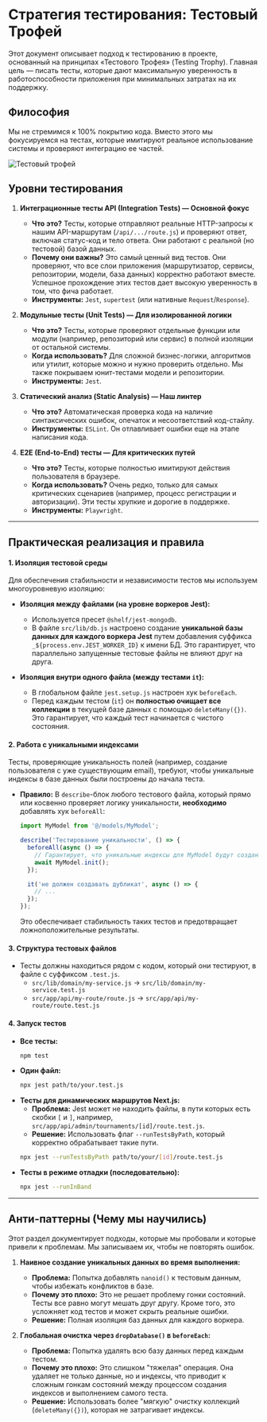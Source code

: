 # Стратегия тестирования: Тестовый Трофей

Этот документ описывает подход к тестированию в проекте, основанный на принципах «Тестового Трофея» (Testing Trophy). Главная цель — писать тесты, которые дают максимальную уверенность в работоспособности приложения при минимальных затратах на их поддержку.

## Философия

Мы не стремимся к 100% покрытию кода. Вместо этого мы фокусируемся на тестах, которые имитируют реальное использование системы и проверяют интеграцию ее частей.

![Тестовый трофей](https://user-images.githubusercontent.com/1500684/158276535-9488b392-3211-4663-8a30-743423774261.png)

## Уровни тестирования

1.  **Интеграционные тесты API (Integration Tests) — Основной фокус**
    *   **Что это?** Тесты, которые отправляют реальные HTTP-запросы к нашим API-маршрутам (`/api/.../route.js`) и проверяют ответ, включая статус-код и тело ответа. Они работают с реальной (но тестовой) базой данных.
    *   **Почему они важны?** Это самый ценный вид тестов. Они проверяют, что все слои приложения (маршрутизатор, сервисы, репозитории, модели, база данных) корректно работают вместе. Успешное прохождение этих тестов дает высокую уверенность в том, что фича работает.
    *   **Инструменты:** `Jest`, `supertest` (или нативные `Request`/`Response`).

2.  **Модульные тесты (Unit Tests) — Для изолированной логики**
    *   **Что это?** Тесты, которые проверяют отдельные функции или модули (например, репозиторий или сервис) в полной изоляции от остальной системы.
    *   **Когда использовать?** Для сложной бизнес-логики, алгоритмов или утилит, которые можно и нужно проверить отдельно. Мы также покрываем юнит-тестами модели и репозитории.
    *   **Инструменты:** `Jest`.

3.  **Статический анализ (Static Analysis) — Наш линтер**
    *   **Что это?** Автоматическая проверка кода на наличие синтаксических ошибок, опечаток и несоответствий код-стайлу.
    *   **Инструменты:** `ESLint`. Он отлавливает ошибки еще на этапе написания кода.

4.  **E2E (End-to-End) тесты — Для критических путей**
    *   **Что это?** Тесты, которые полностью имитируют действия пользователя в браузере.
    *   **Когда использовать?** Очень редко, только для самых критических сценариев (например, процесс регистрации и авторизации). Эти тесты хрупкие и дорогие в поддержке.
    *   **Инструменты:** `Playwright`.

---

## Практическая реализация и правила

#### 1. Изоляция тестовой среды

Для обеспечения стабильности и независимости тестов мы используем многоуровневую изоляцию:

*   **Изоляция между файлами (на уровне воркеров Jest):**
    *   Используется пресет `@shelf/jest-mongodb`.
    *   В файле `src/lib/db.js` настроено создание **уникальной базы данных для каждого воркера Jest** путем добавления суффикса `_${process.env.JEST_WORKER_ID}` к имени БД. Это гарантирует, что параллельно запущенные тестовые файлы не влияют друг на друга.

*   **Изоляция внутри одного файла (между тестами `it`):**
    *   В глобальном файле `jest.setup.js` настроен хук `beforeEach`.
    *   Перед каждым тестом (`it`) он **полностью очищает все коллекции** в текущей базе данных с помощью `deleteMany({})`. Это гарантирует, что каждый тест начинается с чистого состояния.

#### 2. Работа с уникальными индексами

Тесты, проверяющие уникальность полей (например, создание пользователя с уже существующим email), требуют, чтобы уникальные индексы в базе данных были построены до начала теста.

*   **Правило:** В `describe`-блок любого тестового файла, который прямо или косвенно проверяет логику уникальности, **необходимо** добавлять хук `beforeAll`:
    ```javascript
    import MyModel from '@/models/MyModel';

    describe('Тестирование уникальности', () => {
      beforeAll(async () => {
        // Гарантирует, что уникальные индексы для MyModel будут созданы
        await MyModel.init();
      });

      it('не должен создавать дубликат', async () => {
        // ...
      });
    });
    ```
    Это обеспечивает стабильность таких тестов и предотвращает ложноположительные результаты.

#### 3. Структура тестовых файлов

*   Тесты должны находиться рядом с кодом, который они тестируют, в файле с суффиксом `.test.js`.
    *   `src/lib/domain/my-service.js` -> `src/lib/domain/my-service.test.js`
    *   `src/app/api/my-route/route.js` -> `src/app/api/my-route/route.test.js`

#### 4. Запуск тестов

*   **Все тесты:**
    ```bash
    npm test
    ```
*   **Один файл:**
    ```bash
    npx jest path/to/your.test.js
    ```
*   **Тесты для динамических маршрутов Next.js:**
    *   **Проблема:** Jest может не находить файлы, в пути которых есть скобки `[` и `]`, например, `src/app/api/admin/tournaments/[id]/route.test.js`.
    *   **Решение:** Использовать флаг `--runTestsByPath`, который корректно обрабатывает такие пути.
    ```bash
    npx jest --runTestsByPath path/to/your/[id]/route.test.js
    ```
*   **Тесты в режиме отладки (последовательно):**
    ```bash
    npx jest --runInBand
    ```
---

## Анти-паттерны (Чему мы научились)

Этот раздел документирует подходы, которые мы пробовали и которые привели к проблемам. Мы записываем их, чтобы не повторять ошибок.

1.  **Наивное создание уникальных данных во время выполнения:**
    *   **Проблема:** Попытка добавлять `nanoid()` к тестовым данным, чтобы избежать конфликтов в базе.
    *   **Почему это плохо:** Это не решает проблему гонки состояний. Тесты все равно могут мешать друг другу. Кроме того, это усложняет код тестов и может скрыть реальные ошибки.
    *   **Решение:** Полная изоляция баз данных для каждого воркера.

2.  **Глобальная очистка через `dropDatabase()` в `beforeEach`:**
    *   **Проблема:** Попытка удалять всю базу данных перед каждым тестом.
    *   **Почему это плохо:** Это слишком "тяжелая" операция. Она удаляет не только данные, но и индексы, что приводит к сложным гонкам состояний между процессом создания индексов и выполнением самого теста.
    *   **Решение:** Использовать более "мягкую" очистку коллекций (`deleteMany({})`), которая не затрагивает индексы. 